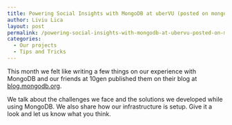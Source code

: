```yaml
---
title: Powering Social Insights with MongoDB at uberVU (posted on mongodb.org)
author: Liviu Lica
layout: post
permalink: /powering-social-insights-with-mongodb-at-ubervu-posted-on-mongodb-org/
categories:
  - Our projects
  - Tips and Tricks
---
```

This month we felt like writing a few things on our experience with MongoDB and our friends at 10gen published them on their blog at [blog.mongodb.org][1]. 

We talk about the challenges we face and the solutions we developed while using MongoDB. We also share how our infrastructure is setup. Give it a look and let us know what you think. 

<div class="addtoany_share_save_container addtoany_content_bottom">
  <div class="a2a_kit a2a_kit_size_32 addtoany_list a2a_target" id="wpa2a_11">
    <a class="a2a_button_facebook" href="http://www.addtoany.com/add_to/facebook?linkurl=http%3A%2F%2Fdev.ubervu.com%2Fpowering-social-insights-with-mongodb-at-ubervu-posted-on-mongodb-org%2F&linkname=Powering%20Social%20Insights%20with%20MongoDB%20at%20uberVU%20%28posted%20on%20mongodb.org%29" title="Facebook" rel="nofollow" target="_blank"></a><a class="a2a_button_twitter" href="http://www.addtoany.com/add_to/twitter?linkurl=http%3A%2F%2Fdev.ubervu.com%2Fpowering-social-insights-with-mongodb-at-ubervu-posted-on-mongodb-org%2F&linkname=Powering%20Social%20Insights%20with%20MongoDB%20at%20uberVU%20%28posted%20on%20mongodb.org%29" title="Twitter" rel="nofollow" target="_blank"></a><a class="a2a_button_google_plus" href="http://www.addtoany.com/add_to/google_plus?linkurl=http%3A%2F%2Fdev.ubervu.com%2Fpowering-social-insights-with-mongodb-at-ubervu-posted-on-mongodb-org%2F&linkname=Powering%20Social%20Insights%20with%20MongoDB%20at%20uberVU%20%28posted%20on%20mongodb.org%29" title="Google+" rel="nofollow" target="_blank"></a><a class="a2a_dd addtoany_share_save" href="http://www.addtoany.com/share_save"></a>
  </div>
</div>

 [1]: http://blog.mongodb.org/post/86217258713/powering-social-insights-with-mongodb-at-ubervu